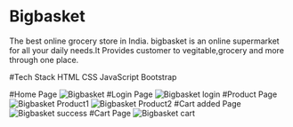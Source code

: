 # Bigbasket
The best online grocery store in India. bigbasket is an online supermarket for all your daily needs.It Provides customer to vegitable,grocery and more through one place.

#Tech Stack
HTML CSS JavaScript Bootstrap

#Home Page
![Bigbasket](https://user-images.githubusercontent.com/103639464/208438612-b133b9a6-5ac6-4ad5-b62f-8c6998485ac0.png)
#Login Page
![Bigbasket login](https://user-images.githubusercontent.com/103639464/208439140-44aaabf9-c3ad-411e-802f-2c10ca67fda1.png)
#Product Page
![Bigbasket Product1](https://user-images.githubusercontent.com/103639464/208439163-62b5e056-3d04-4105-8c88-7c6dea624d05.png)
![Bigbasket Product2](https://user-images.githubusercontent.com/103639464/208439174-40a8a9bd-ee6a-4886-87a3-a9d325bb96f3.png)
#Cart added Page
![Bigbasket success](https://user-images.githubusercontent.com/103639464/208439205-a517ae35-5acd-45e5-a2dd-48073fb93732.png)
#Cart Page
![Bigbasket cart](https://user-images.githubusercontent.com/103639464/208439217-8fe7c3ac-2ecd-4408-ae61-96d6109d2223.png)
